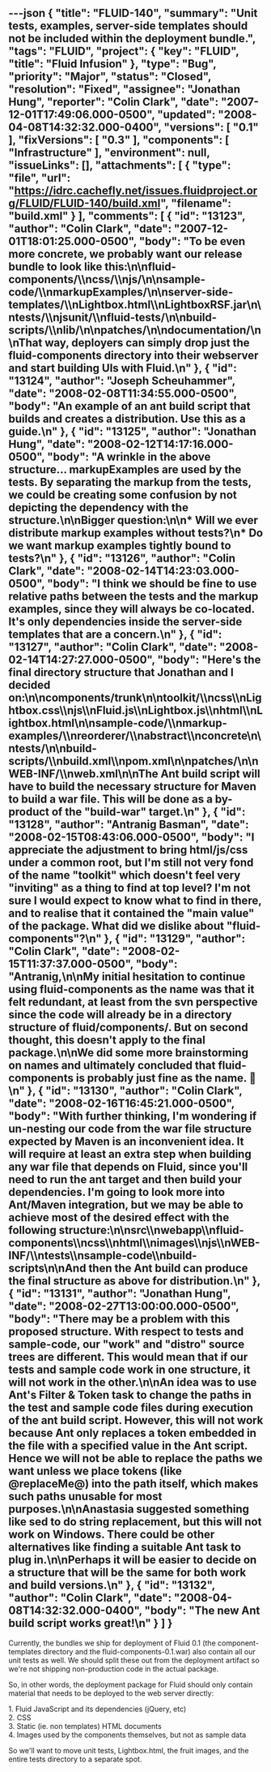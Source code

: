 ---json
{
  "title": "FLUID-140",
  "summary": "Unit tests, examples, server-side templates should not be included within the deployment bundle.",
  "tags": "FLUID",
  "project": {
    "key": "FLUID",
    "title": "Fluid Infusion"
  },
  "type": "Bug",
  "priority": "Major",
  "status": "Closed",
  "resolution": "Fixed",
  "assignee": "Jonathan Hung",
  "reporter": "Colin Clark",
  "date": "2007-12-01T17:49:06.000-0500",
  "updated": "2008-04-08T14:32:32.000-0400",
  "versions": [
    "0.1"
  ],
  "fixVersions": [
    "0.3"
  ],
  "components": [
    "Infrastructure"
  ],
  "environment": null,
  "issueLinks": [],
  "attachments": [
    {
      "type": "file",
      "url": "https://idrc.cachefly.net/issues.fluidproject.org/FLUID/FLUID-140/build.xml",
      "filename": "build.xml"
    }
  ],
  "comments": [
    {
      "id": "13123",
      "author": "Colin Clark",
      "date": "2007-12-01T18:01:25.000-0500",
      "body": "To be even more concrete, we probably want our release bundle to look like this:\n\nfluid-components/\\\ncss/\\\njs/\n\nsample-code/\\\nmarkupExamples/\n\nserver-side-templates/\\\nLightbox.html\\\nLightboxRSF.jar\n\ntests/\\\njsunit/\\\nfluid-tests/\n\nbuild-scripts/\\\nlib/\n\npatches/\n\ndocumentation/\n\nThat way, deployers can simply drop just the fluid-components directory into their webserver and start building UIs with Fluid.\n"
    },
    {
      "id": "13124",
      "author": "Joseph Scheuhammer",
      "date": "2008-02-08T11:34:55.000-0500",
      "body": "An example of an ant build script that builds and creates a distribution.  Use this as a guide.\n"
    },
    {
      "id": "13125",
      "author": "Jonathan Hung",
      "date": "2008-02-12T14:17:16.000-0500",
      "body": "A wrinkle in the above structure...  markupExamples are used by the tests. By separating the markup from the tests, we could be creating some confusion by not depicting the dependency with the structure.\n\nBigger question:\n\n* Will we ever distribute markup examples without tests?\n* Do we want markup examples tightly bound to tests?\n"
    },
    {
      "id": "13126",
      "author": "Colin Clark",
      "date": "2008-02-14T14:23:03.000-0500",
      "body": "I think we should be fine to use relative paths between the tests and the markup examples, since they will always be co-located. It's only dependencies inside the server-side templates that are a concern.\n"
    },
    {
      "id": "13127",
      "author": "Colin Clark",
      "date": "2008-02-14T14:27:27.000-0500",
      "body": "Here's the final directory structure that Jonathan and I decided on:\n\ncomponents/trunk\n\ntoolkit/\\\ncss\\\nLightbox.css\\\njs\\\nFluid.js\\\nLightbox.js\\\nhtml\\\nLightbox.html\n\nsample-code/\\\nmarkup-examples/\\\nreorderer/\\\nabstract\\\nconcrete\n\ntests/\n\nbuild-scripts/\\\nbuild.xml\\\npom.xml\n\npatches/\n\nWEB-INF/\\\nweb.xml\n\nThe Ant build script will have to build the necessary structure for Maven to build a war file. This will be done as a by-product of the \"build-war\" target.\n"
    },
    {
      "id": "13128",
      "author": "Antranig Basman",
      "date": "2008-02-15T08:43:06.000-0500",
      "body": "I appreciate the adjustment to bring html/js/css under a common root, but I'm still not very fond of the name \"toolkit\" which doesn't feel very \"inviting\" as a thing to find at top level? I'm not sure I would expect to know what to find in there, and to realise that it contained the \"main value\" of the package. What did we dislike about \"fluid-components\"?\n"
    },
    {
      "id": "13129",
      "author": "Colin Clark",
      "date": "2008-02-15T11:37:37.000-0500",
      "body": "Antranig,\n\nMy initial hesitation to continue using fluid-components as the name was that it felt redundant, at least from the svn perspective since the code will already be in a directory structure of fluid/components/. But on second thought, this doesn't apply to the final package.\n\nWe did some more brainstorming on names and ultimately concluded that fluid-components is probably just fine as the name. 🙂\n"
    },
    {
      "id": "13130",
      "author": "Colin Clark",
      "date": "2008-02-16T16:45:21.000-0500",
      "body": "With further thinking, I'm wondering if un-nesting our code from the war file structure expected by Maven is an inconvenient idea. It will require at least an extra step when building any war file that depends on Fluid, since you'll need to run the ant target and then build your dependencies. I'm going to look more into Ant/Maven integration, but we may be able to achieve most of the desired effect with the following structure:\n\nsrc\\\nwebapp\\\nfluid-components\\\ncss\\\nhtml\\\nimages\\\njs\\\nWEB-INF/\\\ntests\\\nsample-code\\\nbuild-scripts\n\nAnd then the Ant build can produce the final structure as above for distribution.\n"
    },
    {
      "id": "13131",
      "author": "Jonathan Hung",
      "date": "2008-02-27T13:00:00.000-0500",
      "body": "There may be a problem with this proposed structure. With respect to tests and sample-code, our \"work\" and \"distro\" source trees are different. This would mean that if our tests and sample code work in one structure, it will not work in the other.\n\nAn idea was to use Ant's Filter & Token task to change the paths in the test and sample code files during execution of the ant build script. However, this will not work because Ant only replaces a token embedded in the file with a specified value in the Ant script. Hence we will not be able to replace the paths we want unless we place tokens (like @replaceMe@) into the path itself, which makes such paths unusable for most purposes.\n\nAnastasia suggested something like sed to do string replacement, but this will not work on Windows. There could be other alternatives like finding a suitable Ant task to plug in.\n\nPerhaps it will be easier to decide on a structure that will be the same for both work and build versions.\n"
    },
    {
      "id": "13132",
      "author": "Colin Clark",
      "date": "2008-04-08T14:32:32.000-0400",
      "body": "The new Ant build script works great!\n"
    }
  ]
}
---
Currently, the bundles we ship for deployment of Fluid 0.1 (the component-templates directory and the fluid-components-0.1.war)  also contain all our unit tests as well. We should split these out from the deployment artifact so we're not shipping non-production code in the actual package.

So, in other words, the deployment package for Fluid should only contain material that needs to be deployed to the web server directly:

1\. Fluid JavaScript and its dependencies (jQuery, etc)\
2\. CSS\
3\. Static (ie. non templates) HTML documents\
4\. Images used by the components themselves, but not as sample data

So we'll want to move unit tests, Lightbox.html, the fruit images, and the entire tests directory to a separate spot.

        